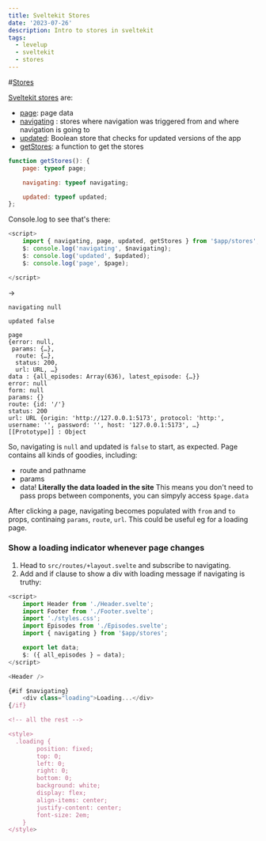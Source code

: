 ```yaml
---
title: Sveltekit Stores
date: '2023-07-26'
description: Intro to stores in sveltekit
tags:
  - levelup
  - sveltekit
  - stores
---
```

#[Stores](https://levelup.video/tutorials/sveltekit/sveltekit-stores)

[Sveltekit stores](https://kit.svelte.dev/docs/modules#$app-stores) are:
- [page](https://kit.svelte.dev/docs/modules#$app-stores-page): page data
- [navigating](https://kit.svelte.dev/docs/modules#$app-stores-navigating) : stores where navigation was triggered from and where navigation is going to
- [updated](https://kit.svelte.dev/docs/modules#$app-stores-updated): Boolean store that checks for updated versions of the app
- [getStores](https://kit.svelte.dev/docs/modules#$app-stores-getstores): a function to get the stores

```javascript
function getStores(): {
    page: typeof page;

    navigating: typeof navigating;

    updated: typeof updated;
};
```


Console.log to see that's there:

```javascript
<script>
	import { navigating, page, updated, getStores } from '$app/stores';
	$: console.log('navigating', $navigating);
	$: console.log('updated', $updated);
	$: console.log('page', $page);

</script>

```

->

```
navigating null

updated false

page
{error: null,
 params: {…},
  route: {…},
  status: 200,
  url: URL, …}
data : {all_episodes: Array(636), latest_episode: {…}}
error: null
form: null
params: {}
route: {id: '/'}
status: 200
url: URL {origin: 'http://127.0.0.1:5173', protocol: 'http:', username: '', password: '', host: '127.0.0.1:5173', …}
[[Prototype]] : Object
```

So, navigating is `null` and updated is `false` to start, as expected.
Page contains all kinds of goodies, including:
- route and pathname
- params
- data! **Literally the data loaded in the site** This means you don't need to pass props between components, you can simpyly access `$page.data`

After clicking a page, navigating becomes populated with `from` and `to` props, continaing `params`, `route`, `url`. This could be useful eg for a loading page.

### Show a loading indicator whenever page changes
1. Head to `src/routes/+layout.svelte` and subscribe to navigating.
2. Add and if clause to show a div with loading message if navigating is truthy:

```javascript
<script>
	import Header from './Header.svelte';
	import Footer from './Footer.svelte';
	import './styles.css';
	import Episodes from './Episodes.svelte';
    import { navigating } from '$app/stores';

	export let data;
	$: ({ all_episodes } = data);
</script>

<Header />

{#if $navigating}
    <div class="loading">Loading...</div>
{/if}

<!-- all the rest -->

<style>
  .loading {
        position: fixed;
        top: 0;
        left: 0;
        right: 0;
        bottom: 0;
        background: white;
        display: flex;
        align-items: center;
        justify-content: center;
        font-size: 2em;
    }
</style>
```

